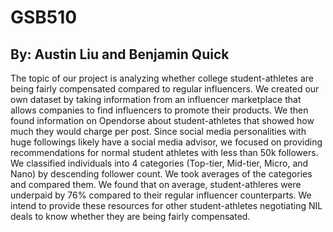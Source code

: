 # GSB510
## By: Austin Liu and Benjamin Quick
The topic of our project is analyzing whether college student-athletes are being fairly compensated compared to regular influencers. We created our own dataset by taking information from an influencer marketplace that allows companies to find influencers to promote their products. We then found information on Opendorse about student-athletes that showed how much they would charge per post. Since social media personalities with huge followings likely have a social media advisor, we focused on providing recommendations for normal student athletes with less than 50k followers. We classified individuals into 4 categories (Top-tier, Mid-tier, Micro, and Nano) by descending follower count. We took averages of the categories and compared them. We found that on average, student-athleres were underpaid by 76% compared to their regular influencer counterparts. We intend to provide these resources for other student-athletes negotiating NIL deals to know whether they are being fairly compensated.
